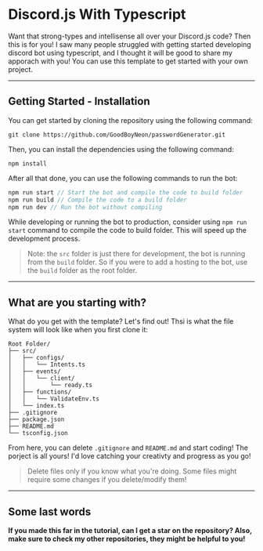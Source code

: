# Discord.js With Typescript

Want that strong-types and intellisense all over your Discord.js code? Then this is for you! I saw many people struggled with getting started developing discord bot using typescript, and I thought it will be good to share my apporach with you! You can use this template to get started with your own project.

---

## Getting Started - Installation

You can get started by cloning the repository using the following command:

```
git clone https://github.com/GoodBoyNeon/passwordGenerator.git
```

Then, you can install the dependencies using the following command:

```
npm install
```

After all that done, you can use the following commands to run the bot:

```js
npm run start // Start the bot and compile the code to build folder
npm run build // Compile the code to a build folder
npm run dev // Run the bot without compiling
```

While developing or running the bot to production, consider using `npm run start` command to compile the code to build folder. This will speed up the development process.

> Note: the `src` folder is just there for development, the bot is running from the `build` folder. So if you were to add a hosting to the bot, use the `build` folder as the root folder.

---

## What are you starting with?

What do you get with the template? Let's find out! Thsi is what the file system will look like when you first clone it:

```
Root Folder/
├── src/
│   ├── configs/
│   │   └── Intents.ts
│   ├── events/
│   │   └── client/
│   │       └── ready.ts
│   ├── functions/
│   │   └── ValidateEnv.ts
│   └── index.ts
├── .gitignore
├── package.json
├── README.md
└── tsconfig.json
```

From here, you can delete `.gitignore` and `README.md` and start coding! The porject is all yours! I'd love catching your creativty and progress as you go!

> Delete files only if you know what you're doing. Some files might require some changes if you delete/modify them!

---

## Some last words

**If you made this far in the tutorial, can I get a star on the repository? Also, make sure to check my other repositories, they might be helpful to you!**
